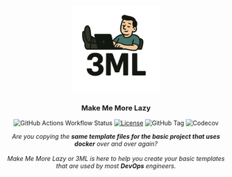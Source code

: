 <p align="center">
  <img alt="Boilr Logo" src="Make_Me_More_Lazy.png" height="200" />
  <h3 align="center">Make Me More Lazy</h3>
</p>

<p align="center">
<img alt="GitHub Actions Workflow Status" src="https://img.shields.io/github/actions/workflow/status/Kiril-Poposki1998/3ML/build.yaml">
<a href="https://github.com/Kiril-Poposki1998/3ML/blob/master/LICENSE"><img alt="License" src="https://img.shields.io/badge/license-Apache%20License%202.0-E91E63.svg?style=flat-square" /></a>
<img alt="GitHub Tag" src="https://img.shields.io/github/v/tag/Kiril-Poposki1998/3ML">
<img alt="Codecov" src="https://img.shields.io/codecov/c/github/Kiril-Poposki1998/3ML">
</p>


<p align="center">
<em>Are you copying the <b>same template files for the basic project that uses docker</b> over and over again? </em>
<br><br>
<em>Make Me More Lazy or 3ML is here to help you create your basic templates that are used by most <b>DevOps</b> engineers.
</p>